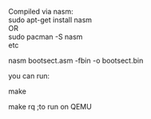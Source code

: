 Compiled via nasm:  
sudo apt-get install nasm  
OR  
sudo pacman -S nasm  
etc  

nasm bootsect.asm -fbin -o bootsect.bin  


you can run:  

make  

make rq ;to run on QEMU  


